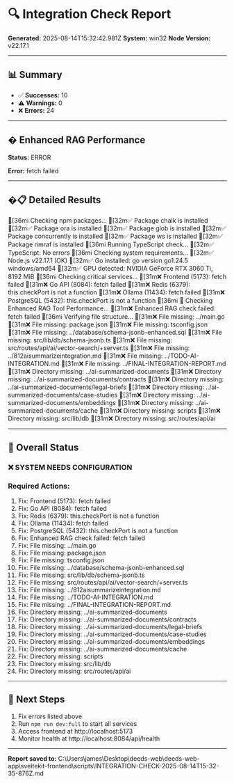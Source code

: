 # 🔍 Integration Check Report

**Generated:** 2025-08-14T15:32:42.981Z
**System:** win32
**Node Version:** v22.17.1

---

## 📊 Summary

- ✅ **Successes:** 10
- ⚠️ **Warnings:** 0
- ❌ **Errors:** 24

---

## � Enhanced RAG Performance


**Status:** ERROR

**Error:** fetch failed



---

## �📋 Detailed Results

[36mℹ️  Checking npm packages...
[32m✅  Package chalk is installed
[32m✅  Package ora is installed
[32m✅  Package glob is installed
[32m✅  Package concurrently is installed
[32m✅  Package ws is installed
[32m✅  Package rimraf is installed
[36mℹ️  Running TypeScript check...
[32m✅  TypeScript: No errors
[36mℹ️  Checking system requirements...
[32m✅  Node.js v22.17.1 (OK)
[32m✅  Go installed: go version go1.24.5 windows/amd64
[32m✅  GPU detected: NVIDIA GeForce RTX 3060 Ti, 8192 MiB
[36mℹ️  Checking critical services...
[31m❌  Frontend (5173): fetch failed
[31m❌  Go API (8084): fetch failed
[31m❌  Redis (6379): this.checkPort is not a function
[31m❌  Ollama (11434): fetch failed
[31m❌  PostgreSQL (5432): this.checkPort is not a function
[36mℹ️  🚀 Checking Enhanced RAG Tool Performance...
[31m❌  Enhanced RAG check failed: fetch failed
[36mℹ️  Verifying file structure...
[31m❌  File missing: ../main.go
[31m❌  File missing: package.json
[31m❌  File missing: tsconfig.json
[31m❌  File missing: ../database/schema-jsonb-enhanced.sql
[31m❌  File missing: src/lib/db/schema-jsonb.ts
[31m❌  File missing: src/routes/api/ai/vector-search/+server.ts
[31m❌  File missing: ../812aisummarizeintegration.md
[31m❌  File missing: ../TODO-AI-INTEGRATION.md
[31m❌  File missing: ../FINAL-INTEGRATION-REPORT.md
[31m❌  Directory missing: ../ai-summarized-documents
[31m❌  Directory missing: ../ai-summarized-documents/contracts
[31m❌  Directory missing: ../ai-summarized-documents/legal-briefs
[31m❌  Directory missing: ../ai-summarized-documents/case-studies
[31m❌  Directory missing: ../ai-summarized-documents/embeddings
[31m❌  Directory missing: ../ai-summarized-documents/cache
[31m❌  Directory missing: scripts
[31m❌  Directory missing: src/lib/db
[31m❌  Directory missing: src/routes/api/ai

---

## 🚦 Overall Status

### ❌ SYSTEM NEEDS CONFIGURATION


### Required Actions:
1. Fix: Frontend (5173): fetch failed
2. Fix: Go API (8084): fetch failed
3. Fix: Redis (6379): this.checkPort is not a function
4. Fix: Ollama (11434): fetch failed
5. Fix: PostgreSQL (5432): this.checkPort is not a function
6. Fix: Enhanced RAG check failed: fetch failed
7. Fix: File missing: ../main.go
8. Fix: File missing: package.json
9. Fix: File missing: tsconfig.json
10. Fix: File missing: ../database/schema-jsonb-enhanced.sql
11. Fix: File missing: src/lib/db/schema-jsonb.ts
12. Fix: File missing: src/routes/api/ai/vector-search/+server.ts
13. Fix: File missing: ../812aisummarizeintegration.md
14. Fix: File missing: ../TODO-AI-INTEGRATION.md
15. Fix: File missing: ../FINAL-INTEGRATION-REPORT.md
16. Fix: Directory missing: ../ai-summarized-documents
17. Fix: Directory missing: ../ai-summarized-documents/contracts
18. Fix: Directory missing: ../ai-summarized-documents/legal-briefs
19. Fix: Directory missing: ../ai-summarized-documents/case-studies
20. Fix: Directory missing: ../ai-summarized-documents/embeddings
21. Fix: Directory missing: ../ai-summarized-documents/cache
22. Fix: Directory missing: scripts
23. Fix: Directory missing: src/lib/db
24. Fix: Directory missing: src/routes/api/ai




---

## 🚀 Next Steps

1. Fix errors listed above
2. Run `npm run dev:full` to start all services
3. Access frontend at http://localhost:5173
4. Monitor health at http://localhost:8084/api/health

---

**Report saved to:** C:\Users\james\Desktop\deeds-web\deeds-web-app\sveltekit-frontend\scripts\INTEGRATION-CHECK-2025-08-14T15-32-35-876Z.md
